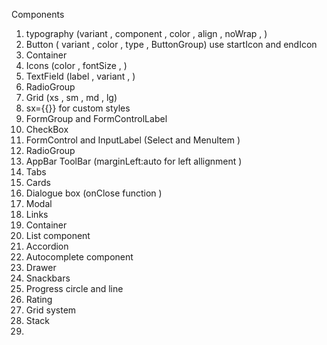 Components

1. typography (variant , component , color , align , noWrap , )
2. Button ( variant , color , type , ButtonGroup) use startIcon and endIcon 
3. Container
4. Icons (color , fontSize , )
5. TextField (label , variant , )
6. RadioGroup
7. Grid (xs , sm , md , lg)
8. sx={{}} for custom styles
9.  FormGroup and FormControlLabel
10. CheckBox
11. FormControl and InputLabel (Select and MenuItem )
12. RadioGroup
13. AppBar ToolBar (marginLeft:auto for left allignment )
14. Tabs
15.  Cards
16. Dialogue box (onClose function )
17. Modal
18. Links
19. Container
20. List component
21. Accordion
22. Autocomplete component 
23. Drawer
24. Snackbars
25. Progress circle and line
26. Rating
27. Grid system
28. Stack
29. 